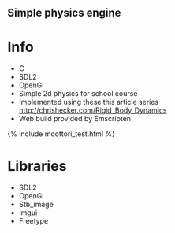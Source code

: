 ## Simple physics engine

# Info
- C
- SDL2
- OpenGl
- Simple 2d physics for school course
- Implemented using these this article series http://chrishecker.com/Rigid_Body_Dynamics
- Web build provided by Emscripten 

{% include moottori_test.html %}

# Libraries
- SDL2
- OpenGl
- Stb_image
- Imgui
- Freetype
